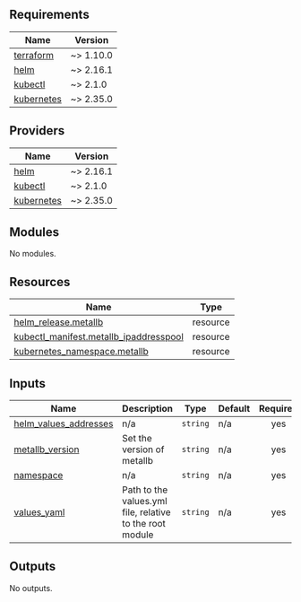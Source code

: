 <!-- BEGIN_TF_DOCS -->
## Requirements

| Name | Version |
|------|---------|
| <a name="requirement_terraform"></a> [terraform](#requirement\_terraform) | ~> 1.10.0 |
| <a name="requirement_helm"></a> [helm](#requirement\_helm) | ~> 2.16.1 |
| <a name="requirement_kubectl"></a> [kubectl](#requirement\_kubectl) | ~> 2.1.0 |
| <a name="requirement_kubernetes"></a> [kubernetes](#requirement\_kubernetes) | ~> 2.35.0 |

## Providers

| Name | Version |
|------|---------|
| <a name="provider_helm"></a> [helm](#provider\_helm) | ~> 2.16.1 |
| <a name="provider_kubectl"></a> [kubectl](#provider\_kubectl) | ~> 2.1.0 |
| <a name="provider_kubernetes"></a> [kubernetes](#provider\_kubernetes) | ~> 2.35.0 |

## Modules

No modules.

## Resources

| Name | Type |
|------|------|
| [helm_release.metallb](https://registry.terraform.io/providers/hashicorp/helm/latest/docs/resources/release) | resource |
| [kubectl_manifest.metallb_ipaddresspool](https://registry.terraform.io/providers/alekc/kubectl/latest/docs/resources/manifest) | resource |
| [kubernetes_namespace.metallb](https://registry.terraform.io/providers/hashicorp/kubernetes/latest/docs/resources/namespace) | resource |

## Inputs

| Name | Description | Type | Default | Required |
|------|-------------|------|---------|:--------:|
| <a name="input_helm_values_addresses"></a> [helm\_values\_addresses](#input\_helm\_values\_addresses) | n/a | `string` | n/a | yes |
| <a name="input_metallb_version"></a> [metallb\_version](#input\_metallb\_version) | Set the version of metallb | `string` | n/a | yes |
| <a name="input_namespace"></a> [namespace](#input\_namespace) | n/a | `string` | n/a | yes |
| <a name="input_values_yaml"></a> [values\_yaml](#input\_values\_yaml) | Path to the values.yml file, relative to the root module | `string` | n/a | yes |

## Outputs

No outputs.
<!-- END_TF_DOCS -->